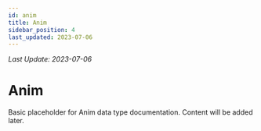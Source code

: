 ```yaml
---
id: anim
title: Anim
sidebar_position: 4
last_updated: 2023-07-06
---
```

*Last Update: 2023-07-06*
# Anim

Basic placeholder for Anim data type documentation. Content will be added later. 
